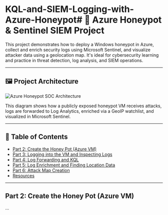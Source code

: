 # KQL-and-SIEM-Logging-with-Azure-Honeypot# 🐝 Azure Honeypot & Sentinel SIEM Project

This project demonstrates how to deploy a Windows honeypot in Azure, collect and enrich security logs using Microsoft Sentinel, and visualize attacker data using a geolocation map. It's ideal for cybersecurity learning and practice in threat detection, log analysis, and SIEM operations.

---

## 🖼️ Project Architecture

![Azure Honeypot SOC Architecture](./Screen%20Shot%202025-05-11%20at%208.14.20%20PM.png)

This diagram shows how a publicly exposed honeypot VM receives attacks, logs are forwarded to Log Analytics, enriched via a GeoIP watchlist, and visualized in Microsoft Sentinel.

---

## 📌 Table of Contents

- [Part 2: Create the Honey Pot (Azure VM)](#part-2-create-the-honey-pot-azure-vm)
- [Part 3: Logging into the VM and Inspecting Logs](#part-3-logging-into-the-vm-and-inspecting-logs)
- [Part 4: Log Forwarding and KQL](#part-4-log-forwarding-and-kql)
- [Part 5: Log Enrichment and Finding Location Data](#part-5-log-enrichment-and-finding-location-data)
- [Part 6: Attack Map Creation](#part-6-attack-map-creation)
- [Resources](#resources)

---

## Part 2: Create the Honey Pot (Azure VM)
...
